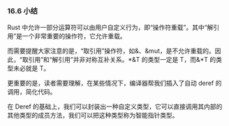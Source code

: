 ### 16.6 小结

Rust 中允许一部分运算符可以由用户自定义行为，即“操作符重载”。其中“解引用”是一个非常重要的操作符，它允许重载。

而需要提醒大家注意的是，“取引用”操作符，如&、&mut，是不允许重载的。因此，“取引用”和“解引用”并非对称互补关系。\*&T 的类型一定是 T，而&\*T 的类型未必就是 T。

更重要的是，读者需要理解，在某些情况下，编译器帮我们插入了自动 deref 的调用，简化代码。

在 Deref 的基础上，我们可以封装出一种自定义类型，它可以直接调用其内部的其他类型的成员方法，我们可以把这种类型称为智能指针类型。
